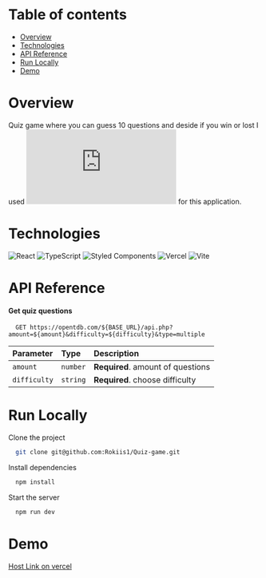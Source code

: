 # Table of contents

- [Overview](#overview)
- [Technologies](#technologies)
- [API Reference](#api-reference)
- [Run Locally](#run-locally)
- [Demo](#demo)

# Overview

Quiz game where you can guess 10 questions and deside if you win or lost I used ![api](https://opentdb.com/api_config.php) for this application.

# Technologies

![React](https://img.shields.io/badge/react-%2320232a.svg?style=for-the-badge&logo=react&logoColor=%2361DAFB) 
![TypeScript](https://img.shields.io/badge/typescript-%23007ACC.svg?style=for-the-badge&logo=typescript&logoColor=white)
![Styled Components](https://img.shields.io/badge/styled--components-DB7093?style=for-the-badge&logo=styled-components&logoColor=white)
![Vercel](https://img.shields.io/badge/vercel-%23000000.svg?style=for-the-badge&logo=vercel&logoColor=white)
![Vite](https://img.shields.io/badge/vite-%23646CFF.svg?style=for-the-badge&logo=vite&logoColor=white)

# API Reference

#### Get quiz questions

```http
  GET https://opentdb.com/${BASE_URL}/api.php?amount=${amount}&difficulty=${difficulty}&type=multiple
```

| Parameter | Type     | Description                |
| :-------- | :------- | :------------------------- |
| `amount` | `number` | **Required**. amount of questions |
| `difficulty` | `string`| **Required**. choose difficulty |

# Run Locally

Clone the project

```bash
  git clone git@github.com:Rokiis1/Quiz-game.git
```

Install dependencies

```bash
  npm install
```

Start the server

```bash
  npm run dev
```

# Demo

[Host Link on vercel](quiz-game-ten-pi.vercel.app)

